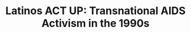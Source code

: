 ---
label: 
title: "Latinos ACT UP: Transnational AIDS Activism in the 1990s"
short_title: Latinos ACT UP
layout: entry
order: 101
presentation: side-by-side
object:
  - id: "001a"
---